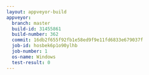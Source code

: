 ```yaml
---
layout: appveyor-build
appveyor:
  branch: master
  build-id: 31455861
  build-number: 362
  commit: 16db2f655f92fb1e58ed9f9e11fd6833e679037f
  job-id: hosbek6p1o90ylhb
  job-number: 1
  os-name: Windows
  test-result: 0
---
```

